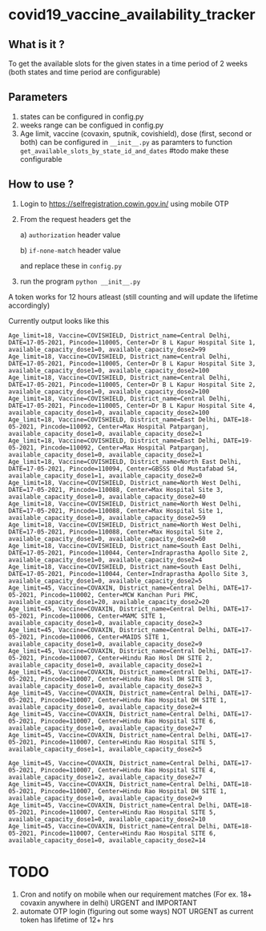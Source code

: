# covid19_vaccine_availability_tracker

## What is it ?

To get the available slots for the given states in a time period of 2 weeks (both states and time period are configurable)

## Parameters
1. states can be configured in config.py
2. weeks range can be configued in config.py
3. Age limit, vaccine (covaxin, sputnik, covishield), dose (first, second or both) can be configured in `__init__.py` as paramters to function `get_available_slots_by_state_id_and_dates` #todo make these configurable

## How to use ?

1. Login to https://selfregistration.cowin.gov.in/ using mobile OTP
2. From the request headers get the

    a) `authorization` header value 

    b) `if-none-match` header value 

    and replace these in `config.py` 


3. run the program `python __init__.py`

A token works for 12 hours atleast (still counting and will update the lifetime accordingly)

Currently output looks like this 

```
Age_limit=18, Vaccine=COVISHIELD, District_name=Central Delhi, DATE=17-05-2021, Pincode=110005, Center=Dr B L Kapur Hospital Site 1, available_capacity_dose1=0, available_capacity_dose2=99
Age_limit=18, Vaccine=COVISHIELD, District_name=Central Delhi, DATE=17-05-2021, Pincode=110005, Center=Dr B L Kapur Hospital Site 3, available_capacity_dose1=0, available_capacity_dose2=100
Age_limit=18, Vaccine=COVISHIELD, District_name=Central Delhi, DATE=17-05-2021, Pincode=110005, Center=Dr B L Kapur Hospital Site 2, available_capacity_dose1=0, available_capacity_dose2=100
Age_limit=18, Vaccine=COVISHIELD, District_name=Central Delhi, DATE=17-05-2021, Pincode=110005, Center=Dr B L Kapur Hospital Site 4, available_capacity_dose1=0, available_capacity_dose2=100
Age_limit=18, Vaccine=COVISHIELD, District_name=East Delhi, DATE=18-05-2021, Pincode=110092, Center=Max Hospital Patparganj, available_capacity_dose1=0, available_capacity_dose2=1
Age_limit=18, Vaccine=COVISHIELD, District_name=East Delhi, DATE=19-05-2021, Pincode=110092, Center=Max Hospital Patparganj, available_capacity_dose1=0, available_capacity_dose2=1
Age_limit=18, Vaccine=COVISHIELD, District_name=North East Delhi, DATE=17-05-2021, Pincode=110094, Center=GBSSS Old Mustafabad S4, available_capacity_dose1=1, available_capacity_dose2=0
Age_limit=18, Vaccine=COVISHIELD, District_name=North West Delhi, DATE=17-05-2021, Pincode=110088, Center=Max Hospital Site 3, available_capacity_dose1=0, available_capacity_dose2=40
Age_limit=18, Vaccine=COVISHIELD, District_name=North West Delhi, DATE=17-05-2021, Pincode=110088, Center=Max Hospital Site 1, available_capacity_dose1=0, available_capacity_dose2=59
Age_limit=18, Vaccine=COVISHIELD, District_name=North West Delhi, DATE=17-05-2021, Pincode=110088, Center=Max Hospital Site 2, available_capacity_dose1=0, available_capacity_dose2=60
Age_limit=18, Vaccine=COVISHIELD, District_name=South East Delhi, DATE=17-05-2021, Pincode=110044, Center=Indraprastha Apollo Site 2, available_capacity_dose1=0, available_capacity_dose2=4
Age_limit=18, Vaccine=COVISHIELD, District_name=South East Delhi, DATE=17-05-2021, Pincode=110044, Center=Indraprastha Apollo Site 3, available_capacity_dose1=0, available_capacity_dose2=5
Age_limit=45, Vaccine=COVAXIN, District_name=Central Delhi, DATE=17-05-2021, Pincode=110002, Center=MCW Kanchan Puri PHC, available_capacity_dose1=20, available_capacity_dose2=20
Age_limit=45, Vaccine=COVAXIN, District_name=Central Delhi, DATE=17-05-2021, Pincode=110006, Center=MAMC SITE 1, available_capacity_dose1=0, available_capacity_dose2=3
Age_limit=45, Vaccine=COVAXIN, District_name=Central Delhi, DATE=17-05-2021, Pincode=110006, Center=MAIDS SITE 1, available_capacity_dose1=0, available_capacity_dose2=9
Age_limit=45, Vaccine=COVAXIN, District_name=Central Delhi, DATE=17-05-2021, Pincode=110007, Center=Hindu Rao Hosl DH SITE 2, available_capacity_dose1=0, available_capacity_dose2=1
Age_limit=45, Vaccine=COVAXIN, District_name=Central Delhi, DATE=17-05-2021, Pincode=110007, Center=Hindu Rao Hosl DH SITE 3, available_capacity_dose1=0, available_capacity_dose2=3
Age_limit=45, Vaccine=COVAXIN, District_name=Central Delhi, DATE=17-05-2021, Pincode=110007, Center=Hindu Rao Hospital DH SITE 1, available_capacity_dose1=0, available_capacity_dose2=4
Age_limit=45, Vaccine=COVAXIN, District_name=Central Delhi, DATE=17-05-2021, Pincode=110007, Center=Hindu Rao Hospital SITE 6, available_capacity_dose1=0, available_capacity_dose2=7
Age_limit=45, Vaccine=COVAXIN, District_name=Central Delhi, DATE=17-05-2021, Pincode=110007, Center=Hindu Rao Hospital SITE 5, available_capacity_dose1=1, available_capacity_dose2=5

Age_limit=45, Vaccine=COVAXIN, District_name=Central Delhi, DATE=17-05-2021, Pincode=110007, Center=Hindu Rao Hospital SITE 4, available_capacity_dose1=2, available_capacity_dose2=7
Age_limit=45, Vaccine=COVAXIN, District_name=Central Delhi, DATE=18-05-2021, Pincode=110007, Center=Hindu Rao Hospital DH SITE 1, available_capacity_dose1=0, available_capacity_dose2=9
Age_limit=45, Vaccine=COVAXIN, District_name=Central Delhi, DATE=18-05-2021, Pincode=110007, Center=Hindu Rao Hospital SITE 5, available_capacity_dose1=0, available_capacity_dose2=10
Age_limit=45, Vaccine=COVAXIN, District_name=Central Delhi, DATE=18-05-2021, Pincode=110007, Center=Hindu Rao Hospital SITE 6, available_capacity_dose1=0, available_capacity_dose2=14

```

# TODO
1. Cron and notify on mobile when our requirement matches (For ex. 18+ covaxin anywhere in delhi)   URGENT and IMPORTANT
2. automate OTP login (figuring out some ways) NOT URGENT as current token has lifetime of 12+ hrs 

